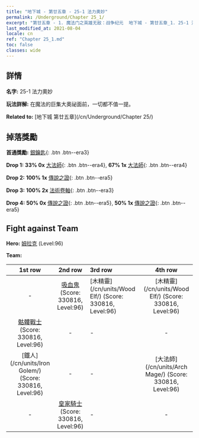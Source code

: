 ```yaml
---
title: "地下城 - 第廿五章 - 25-1 法力奧妙"
permalink: /Underground/Chapter 25_1/
excerpt: "第廿五章 - 1. 魔法门之英雄无敌：战争纪元  地下城 - 第廿五章_1. 25-1 法力奧妙"
last_modified_at: 2021-08-04
locale: cn
ref: "Chapter 25_1.md"
toc: false
classes: wide
---
```


## 詳情

 **名字:** 25-1 法力奧妙

 **玩法詳解:**       在魔法的巨集大奧祕面前，一切都不值一提。

 **Related to:** [地下城 第廿五章](/cn/Underground/Chapter 25/)

## 掉落獎勵

 **首通獎勵:** [銀鑰匙](/cn/Items/con_693/){: .btn .btn--era3}

 **Drop 1:** **33% 0x** [大法師](/cn/Items/unt_238/){: .btn .btn--era4}, **67% 1x** [大法師](/cn/Items/unt_238/){: .btn .btn--era4}

 **Drop 2:** **100% 1x** [傳說之證](/cn/Items/mat_88/){: .btn .btn--era5}

 **Drop 3:** **100% 2x** [法術卷軸](/cn/Items/con_694/){: .btn .btn--era3}

 **Drop 4:** **50% 0x** [傳說之證](/cn/Items/mat_81/){: .btn .btn--era5}, **50% 1x** [傳說之證](/cn/Items/mat_81/){: .btn .btn--era5}


## Fight against Team
 **Hero:** [姆拉克](/cn/heroes/Mullich/) (Level:96)

 **Team:**


  | 1st row | 2nd row | 3rd row | 4th row |
  |:----:|:----:|:----|:----:|
  | - | [吸血鬼](/cn/units/Vampire/) (Score: 330816, Level:96)  | [木精靈](/cn/units/Wood Elf/) (Score: 330816, Level:96)  | [木精靈](/cn/units/Wood Elf/) (Score: 330816, Level:96)  |
  | [骷髏戰士](/cn/units/Skeleton/) (Score: 330816, Level:96)  | - | - | - |
  | [鐵人](/cn/units/Iron Golem/) (Score: 330816, Level:96)  | - | - | [大法師](/cn/units/Arch Mage/) (Score: 330816, Level:96)  |
  | - | [皇家騎士](/cn/units/Cavalier/) (Score: 330816, Level:96)  | - | - |


